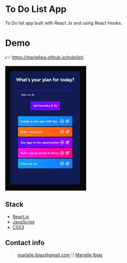# To Do List App

To Do list app built with React Js and using React Hooks.

# Demo
👉 https://marielleia.github.io/todolist/

<img src="/public/todolist.JPG"  height= 400px/>

## Stack

- [React.js](https://es.reactjs.org/)
- [JavaScript](https://developer.mozilla.org/es/docs/Web/JavaScript)
- [CSS3](https://developer.mozilla.org/es/docs/Web/CSS)

## Contact info

> marielle.ibias@gmail.com || [Marielle Ibias](https://github.com/marielleia)

